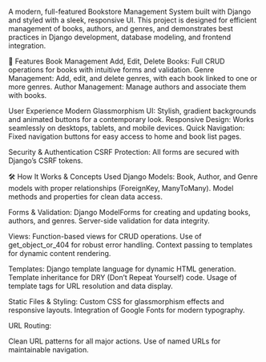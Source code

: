 A modern, full-featured Bookstore Management System built with Django and styled with a sleek, responsive UI. 
This project is designed for efficient management of books, authors, and genres, and demonstrates best practices
in Django development, database modeling, and frontend integration.

🚀 Features
Book Management
Add, Edit, Delete Books: Full CRUD operations for books with intuitive forms and validation.
Genre Management: Add, edit, and delete genres, with each book linked to one or more genres.
Author Management: Manage authors and associate them with books.

User Experience
Modern Glassmorphism UI: Stylish, gradient backgrounds and animated buttons for a contemporary look.
Responsive Design: Works seamlessly on desktops, tablets, and mobile devices.
Quick Navigation: Fixed navigation buttons for easy access to home and book list pages.

Security & Authentication
CSRF Protection: All forms are secured with Django’s CSRF tokens.

🛠️ How It Works & Concepts Used
Django Models:
Book, Author, and Genre models with proper relationships (ForeignKey, ManyToMany).
Model methods and properties for clean data access.

Forms & Validation:
Django ModelForms for creating and updating books, authors, and genres.
Server-side validation for data integrity.

Views:
Function-based views for CRUD operations.
Use of get_object_or_404 for robust error handling.
Context passing to templates for dynamic content rendering.

Templates:
Django template language for dynamic HTML generation.
Template inheritance for DRY (Don’t Repeat Yourself) code.
Usage of template tags for URL resolution and data display.

Static Files & Styling:
Custom CSS for glassmorphism effects and responsive layouts.
Integration of Google Fonts for modern typography.

URL Routing:

Clean URL patterns for all major actions.
Use of named URLs for maintainable navigation.

